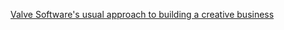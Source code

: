---
layout: post
wordpress_id: 1450
wordpress_url: http://noesbueno.com/archives/1450
date: '2012-04-16 19:33:20 -0500'
date_gmt: '2012-04-17 00:33:20 -0500'
body: |
  <p><a href="http://kottke.org/12/04/valve-softwares-usual-approach-to-building-a-creative-business">Valve Software's usual approach to building a creative business</a></p>
---